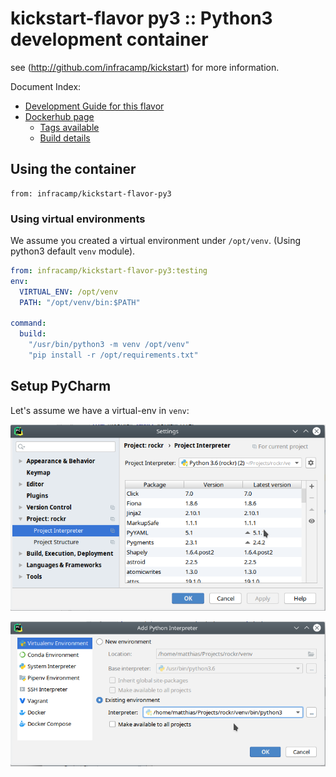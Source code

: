 
# kickstart-flavor py3 :: Python3 development container

see (http://github.com/infracamp/kickstart) for more information.

Document Index:

- [Development Guide for this flavor](DEVELOPMENT.md)
- [Dockerhub page](https://hub.docker.com/r/infracamp/kickstart-flavor-py3/)
    - [Tags available](https://hub.docker.com/r/infracamp/kickstart-flavor-py3/tags/)
    - [Build details](https://hub.docker.com/r/infracamp/kickstart-flavor-py3/builds/)


## Using the container

```
from: infracamp/kickstart-flavor-py3
```

### Using virtual environments

We assume you created a virtual environment under `/opt/venv`. (Using python3 default `venv` module).

```yaml
from: infracamp/kickstart-flavor-py3:testing
env:
  VIRTUAL_ENV: /opt/venv
  PATH: "/opt/venv/bin:$PATH"

command:
  build:
    "/usr/bin/python3 -m venv /opt/venv"
    "pip install -r /opt/requirements.txt"
```


## Setup PyCharm

Let's assume we have a virtual-env in `venv`:

![Project Setup](doc/pycharm-interpreter-settings.png)

![Project Setup](doc/pycharm-interpreter-add-venv.png)






